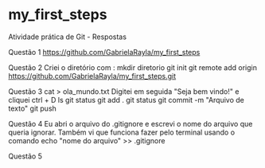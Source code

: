 # my_first_steps
Atividade prática de Git - Respostas

Questão 1 
https://github.com/GabrielaRayla/my_first_steps

Questão 2
Criei o diretório com : mkdir diretorio
git init
git remote add origin https://github.com/GabrielaRayla/my_first_steps.git


Questão 3
cat > ola_mundo.txt
Digitei em seguida "Seja bem vindo!" e cliquei ctrl + D
ls
git status
git add .
git status
git commit -m "Arquivo de texto"
git push 


Questão 4
Eu abri o arquivo do .gitignore e escrevi o nome do arquivo que queria ignorar. Também vi que funciona fazer pelo terminal usando o comando echo "nome do arquivo" >> .gitignore



Questão 5
